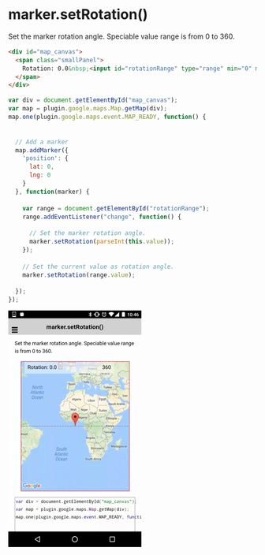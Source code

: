 # marker.setRotation()

Set the marker rotation angle. Speciable value range is from 0 to 360.

```html
<div id="map_canvas">
  <span class="smallPanel">
    Rotation: 0.0&nbsp;<input id="rotationRange" type="range" min="0" max="360" step="10" value="0">&nbsp;360
  </span>
</div>
```

```js
var div = document.getElementById("map_canvas");
var map = plugin.google.maps.Map.getMap(div);
map.one(plugin.google.maps.event.MAP_READY, function() {


  // Add a marker
  map.addMarker({
    'position': {
      lat: 0,
      lng: 0
    }
  }, function(marker) {

    var range = document.getElementById("rotationRange");
    range.addEventListener("change", function() {

      // Set the marker rotation angle.
      marker.setRotation(parseInt(this.value));
    });

    // Set the current value as rotation angle.
    marker.setRotation(range.value);

  });
});
```

![](image.gif)
